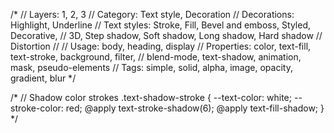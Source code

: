 /*
// Layers:      1, 2, 3
// Category:    Text style, Decoration
// Decorations: Highlight, Underline
// Text styles: Stroke, Fill, Bevel and emboss, Styled, Decorative,
//              3D, Step shadow, Soft shadow, Long shadow, Hard shadow
//              Distortion
//
// Usage:       body, heading, display
// Properties:  color, text-fill, text-stroke, background, filter,
//              blend-mode, text-shadow, animation, mask, pseudo-elements
// Tags:        simple, solid, alpha, image, opacity, gradient, blur
*/


/*
// Shadow color strokes
.text-shadow-stroke {
  --text-color: white;
  --stroke-color: red;
  @apply text-stroke-shadow(6);
  @apply text-fill-shadow;
}
*/